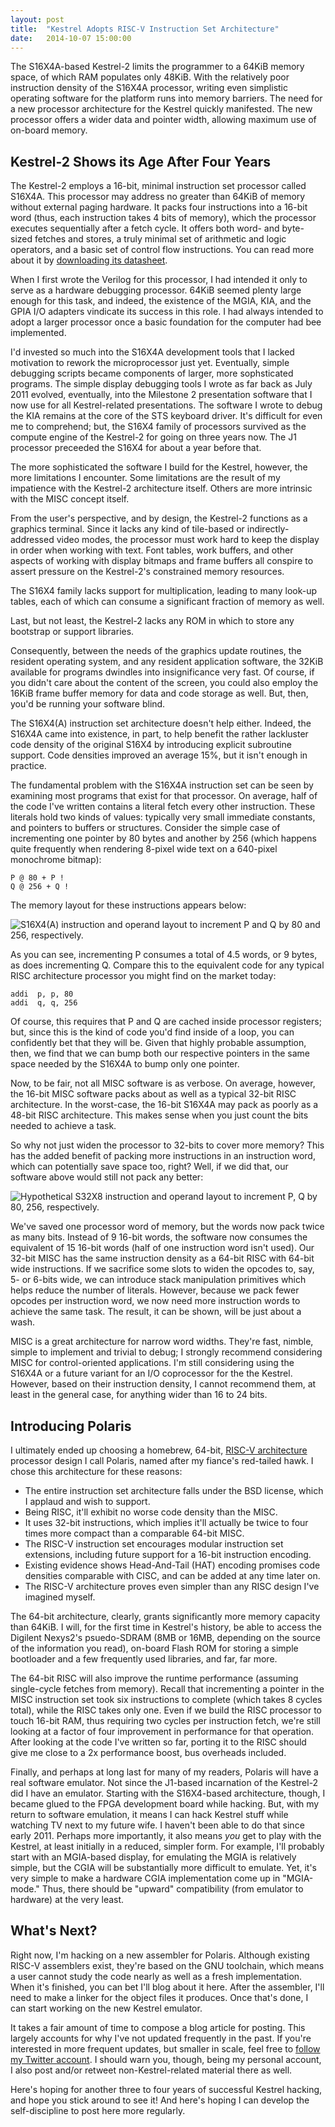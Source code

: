 ```yaml
---
layout: post
title:  "Kestrel Adopts RISC-V Instruction Set Architecture"
date:   2014-10-07 15:00:00
---
```


The S16X4A-based Kestrel-2 limits the programmer to a 64KiB memory space, of which RAM populates only 48KiB.
With the relatively poor instruction density of the S16X4A processor, writing even simplistic operating software for the platform runs into memory barriers.
The need for a new processor architecture for the Kestrel quickly manifested.
The new processor offers a wider data and pointer width, allowing maximum use of on-board memory.

## Kestrel-2 Shows its Age After Four Years

The Kestrel-2 employs a 16-bit, minimal instruction set processor called S16X4A.
This processor may address no greater than 64KiB of memory without external paging hardware.
It packs four instructions into a 16-bit word (thus, each instruction takes 4 bits of memory),
which the processor executes sequentially after a fetch cycle.
It offers both word- and byte-sized fetches and stores,
a truly minimal set of arithmetic and logic operators,
and a basic set of control flow instructions.
You can read more about it by [downloading its datasheet](https://github.com/sam-falvo/kestrel/blob/master/cores/S16X4A/doc/datasheet.pdf).

When I first wrote the Verilog for this processor, I had intended it only to serve as a hardware debugging processor.
64KiB seemed plenty large enough for this task, and indeed, the existence of the MGIA, KIA, and the GPIA I/O adapters vindicate its success in this role.
I had always intended to adopt a larger processor once a basic foundation for the computer had bee implemented.

I'd invested so much into the S16X4A development tools that I lacked motivation to rework the microprocessor just yet.
Eventually, simple debugging scripts became components of larger, more sophsticated programs.
The simple display debugging tools I wrote as far back as July 2011 evolved, eventually, into the Milestone 2 presentation software that I now use for all Kestrel-related presentations.
The software I wrote to debug the KIA remains at the core of the STS keyboard driver.
It's difficult for even me to comprehend; but, the S16X4 family of processors survived as the compute engine of the Kestrel-2 for going on three years now.
The J1 processor preceeded the S16X4 for about a year before that.

The more sophisticated the software I build for the Kestrel, however, the more limitations I encounter.
Some limitations are the result of my impatience with the Kestrel-2 architecture itself.
Others are more intrinsic with the MISC concept itself.

From the user's perspective, and by design, the Kestrel-2 functions as a graphics terminal.
Since it lacks any kind of tile-based or indirectly-addressed video modes, the processor must work hard to keep the display in order when working with text.
Font tables, work buffers, and other aspects of working with display bitmaps and frame buffers all conspire to assert pressure on the Kestrel-2's constrained memory resources.

The S16X4 family lacks support for multiplication, leading to many look-up tables, each of which can consume a significant fraction of memory as well.

Last, but not least, the Kestrel-2 lacks any ROM in which to store any bootstrap or support libraries.

Consequently, between the needs of the graphics update routines, the resident operating system, and any resident application software,
the 32KiB available for programs dwindles into insignificance very fast.
Of course, if you didn't care about the content of the screen, you could also employ the 16KiB frame buffer memory for data and code storage as well.
But, then, you'd be running your software blind.

The S16X4(A) instruction set architecture doesn't help either.
Indeed, the S16X4A came into existence, in part, to help benefit the rather lackluster code density of the original S16X4 by introducing explicit subroutine support.
Code densities improved an average 15%, but it isn't enough in practice.

The fundamental problem with the S16X4A instruction set can be seen by examining most programs that exist for that processor.
On average, half of the code I've written contains a literal fetch every other instruction.
These literals hold two kinds of values: typically very small immediate constants, and pointers to buffers or structures.
Consider the simple case of incrementing one pointer by 80 bytes and another by 256 (which happens quite frequently when rendering 8-pixel wide text on a 640-pixel monochrome bitmap):

    P @ 80 + P !
    Q @ 256 + Q !

The memory layout for these instructions appears below:

![S16X4(A) instruction and operand layout to increment P and Q by 80 and 256, respectively.]({{site.baseurl}}/images/s16x4-ptr-inc.svg)

As you can see, incrementing P consumes a total of 4.5 words, or 9 bytes, as does incrementing Q.
Compare this to the equivalent code for any typical RISC architecture processor you might find on the market today:

    addi  p, p, 80
    addi  q, q, 256

Of course, this requires that P and Q are cached inside processor registers;
but, since this is the kind of code you'd find inside of a loop, you can confidently bet that they will be.
Given that highly probable assumption, then, we find that we can bump both our respective pointers in the same space needed by the S16X4A to bump only one pointer.

Now, to be fair, not all MISC software is as verbose.
On average, however, the 16-bit MISC software packs about as well as a typical 32-bit RISC architecture.
In the worst-case, the 16-bit S16X4A may pack as poorly as a 48-bit RISC architecture.
This makes sense when you just count the bits needed to achieve a task.

So why not just widen the processor to 32-bits to cover more memory?
This has the added benefit of packing more instructions in an instruction word, which can potentially save space too, right?
Well, if we did that, our software above would still not pack any better:

![Hypothetical S32X8 instruction and operand layout to increment P, Q by 80, 256, respectively.]({{site.baseurl}}/images/s32x8-ptr-inc.svg)

We've saved one processor word of memory, but the words now pack twice as many bits.
Instead of 9 16-bit words, the software now consumes the equivalent of 15 16-bit words (half of one instruction word isn't used).
Our 32-bit MISC has the same instruction density as a 64-bit RISC with 64-bit wide instructions.
If we sacrifice some slots to widen the opcodes to, say, 5- or 6-bits wide, we can introduce stack manipulation primitives which helps reduce the number of literals.
However, because we pack fewer opcodes per instruction word, we now need more instruction words to achieve the same task.
The result, it can be shown, will be just about a wash.

MISC is a great architecture for narrow word widths.
They're fast, nimble, simple to implement and trivial to debug; I strongly recommend considering MISC for control-oriented applications.
I'm still considering using the S16X4A or a future variant for an I/O coprocessor for the the Kestrel.
However, based on their instruction density, I cannot recommend them, at least in the general case, for anything wider than 16 to 24 bits.

## Introducing Polaris

I ultimately ended up choosing a homebrew, 64-bit, [RISC-V architecture](http://riscv.org) processor design I call Polaris, named after my fiance's red-tailed hawk.
I chose this architecture for these reasons:

* The entire instruction set architecture falls under the BSD license, which I applaud and wish to support.
* Being RISC, it'll exhibit no worse code density than the MISC.
* It uses 32-bit instructions, which implies it'll actually be twice to four times more compact than a comparable 64-bit MISC.
* The RISC-V instruction set encourages modular instruction set extensions, including future support for a 16-bit instruction encoding.
* Existing evidence shows Head-And-Tail (HAT) encoding promises code densities comparable with CISC, and can be added at any time later on.
* The RISC-V architecture proves even simpler than any RISC design I've imagined myself.

The 64-bit architecture, clearly, grants significantly more memory capacity than 64KiB.
I will, for the first time in Kestrel's history, be able to access the Digilent Nexys2's psuedo-SDRAM (8MB or 16MB, depending on the source of the information you read),
on-board Flash ROM for storing a simple bootloader and a few frequently used libraries,
and far, far more.

The 64-bit RISC will also improve the runtime performance (assuming single-cycle fetches from memory).
Recall that incrementing a pointer in the MISC instruction set took six instructions to complete (which takes 8 cycles total), while the RISC takes only one.
Even if we build the RISC processor to touch 16-bit RAM, thus requiring two cycles per instruction fetch, we're still looking at a factor of four improvement in performance for that operation.
After looking at the code I've written so far, porting it to the RISC should give me close to a 2x performance boost, bus overheads included.

Finally, and perhaps at long last for many of my readers, Polaris will have a real software emulator.
Not since the J1-based incarnation of the Kestrel-2 did I have an emulator.
Starting with the S16X4-based architecture, though, I became glued to the FPGA development board while hacking.
But, with my return to software emulation, it means I can hack Kestrel stuff while watching TV next to my future wife.
I haven't been able to do that since early 2011.
Perhaps more importantly, it also means *you* get to play with the Kestrel, at least initially in a reduced, simpler form.
For example, I'll probably start with an MGIA-based display, for emulating the MGIA is relatively simple, but the CGIA will be substantially more difficult to emulate.
Yet, it's very simple to make a hardware CGIA implementation come up in "MGIA-mode."
Thus, there should be "upward" compatibility (from emulator to hardware) at the very least.

## What's Next?

Right now, I'm hacking on a new assembler for Polaris.
Although existing RISC-V assemblers exist, they're based on the GNU toolchain, which means a user cannot study the code nearly as well as a fresh implementation.
When it's finished, you can bet I'll blog about it here.
After the assembler, I'll need to make a linker for the object files it produces.
Once that's done, I can start working on the new Kestrel emulator.

It takes a fair amount of time to compose a blog article for posting.
This largely accounts for why I've not updated frequently in the past.
If you're interested in more frequent updates, but smaller in scale, feel free to [follow my Twitter account](http://twitter.com/SamuelAFalvoII).
I should warn you, though, being my personal account, I also post and/or retweet non-Kestrel-related material there as well.

Here's hoping for another three to four years of successful Kestrel hacking, and hope you stick around to see it!
And here's hoping I can develop the self-discipline to post here more regularly.

